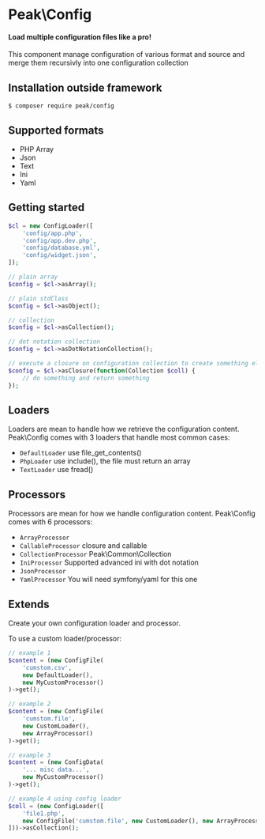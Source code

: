 # Peak\Config
#### Load multiple configuration files like a pro!
This component manage configuration of various format and source and merge them recursivly into one configuration collection 


## Installation outside framework

```
$ composer require peak/config
```

## Supported formats

 - PHP Array
 - Json
 - Text
 - Ini
 - Yaml

## Getting started

```php
$cl = new ConfigLoader([
    'config/app.php',
    'config/app.dev.php',
    'config/database.yml',
    'config/widget.json',
]);

// plain array
$config = $cl->asArray();

// plain stdClass
$config = $cl->asObject();

// collection
$config = $cl->asCollection();

// dot notation collection
$config = $cl->asDotNotationCollection();

// execute a closure on configuration collection to create something else
$config = $cl->asClosure(function(Collection $coll) {
    // do something and return something
});
```

## Loaders

Loaders are mean to handle how we retrieve the configuration content. Peak\Config comes with 3 loaders that handle most common cases:

 - ```DefaultLoader``` use file_get_contents()
 - ```PhpLoader``` use include(), the file must return an array
 - ```TextLoader``` use fread()
 
## Processors

Processors are mean for how we handle configuration content. Peak\Config comes with 6 processors:

 - ```ArrayProcessor```
 - ```CallableProcessor``` closure and callable
 - ```CollectionProcessor``` Peak\Common\Collection
 - ```IniProcessor``` Supported advanced ini with dot notation
 - ```JsonProcessor```
 - ```YamlProcessor``` You will need symfony/yaml for this one

## Extends

Create your own configuration loader and processor.

To use a custom loader/processor:

```php
// example 1
$content = (new ConfigFile(
    'cumstom.csv', 
    new DefaultLoader(), 
    new MyCustomProcessor()
)->get();

// example 2
$content = (new ConfigFile(
    'cumstom.file', 
    new CustomLoader(), 
    new ArrayProcessor()
)->get();

// example 3
$content = (new ConfigData(
    '... misc data...', 
    new MyCustomProcessor()
)->get();

// example 4 using config loader
$coll = (new ConfigLoader([
    'file1.php',
    new ConfigFile('cumstom.file', new CustomLoader(), new ArrayProcessor())
]))->asCollection();
```


